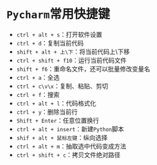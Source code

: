 # `Pycharm`常用快捷键

- `ctrl + alt + s`：打开软件设置
- `ctrl + d`：复制当前代码
- `shift + alt + 上\下`：将当前代码上\下移
- `ctrl + shift + f10`：运行当前代码文件
- `shift + f6`：重命名文件，还可以批量修改变量名
- `ctrl + a`：全选
- `ctrl + c\v\x`：复制、粘贴、剪切
- `ctrl + f`：搜索
- `ctrl + alt + l`：代码格式化
- `ctrl + y`：删除当前行
- `Shift + Enter`：任意位置换行
- `ctrl + alt + insert`：新建`Python`脚本
- `shif + alt + 鼠标左键`：纵向选择
- `ctrl + alt + m`：抽取选中代码变成方法
- `ctrl + shift + c`：拷贝文件绝对路径































































